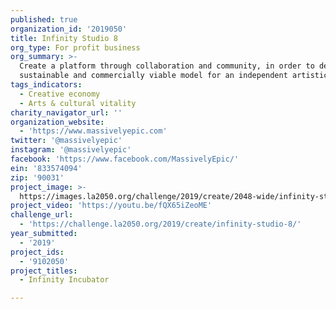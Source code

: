 ```yaml
---
published: true
organization_id: '2019050'
title: Infinity Studio 8
org_type: For profit business
org_summary: >-
  Create a platform through collaboration and community, in order to develop a
  sustainable and commercially viable model for an independent artistic career.
tags_indicators:
  - Creative economy
  - Arts & cultural vitality
charity_navigator_url: ''
organization_website:
  - 'https://www.massivelyepic.com'
twitter: '@massivelyepic'
instagram: '@massivelyepic'
facebook: 'https://www.facebook.com/MassivelyEpic/'
ein: '833574094'
zip: '90031'
project_image: >-
  https://images.la2050.org/challenge/2019/create/2048-wide/infinity-studio-8.jpg
project_video: 'https://youtu.be/fQX65iZeoME'
challenge_url:
  - 'https://challenge.la2050.org/2019/create/infinity-studio-8/'
year_submitted:
  - '2019'
project_ids:
  - '9102050'
project_titles:
  - Infinity Incubator

---
```

